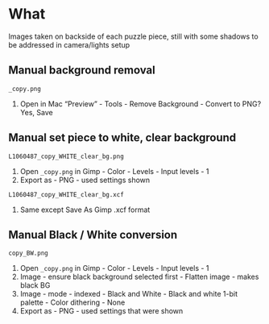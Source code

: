 # What

Images taken on backside of each puzzle piece, still with some shadows to be addressed in camera/lights setup

## Manual background removal

`_copy.png`

1. Open in Mac “Preview” - Tools - Remove Background - Convert to PNG? Yes, Save

## Manual set piece to white, clear background

`L1060487_copy_WHITE_clear_bg.png`

1. Open `_copy.png` in Gimp - Color - Levels - Input levels - 1
1. Export as - PNG - used settings shown

`L1060487_copy_WHITE_clear_bg.xcf `

1. Same except Save As Gimp .xcf format

## Manual Black / White conversion

`copy_BW.png`

1. Open `_copy.png` in Gimp - Color - Levels - Input levels - 1
1. Image - ensure black background selected first - Flatten image - makes black BG
1. Image - mode - indexed - Black and White - Black and white 1-bit palette - Color dithering - None
1. Export as - PNG - used settings that were shown

